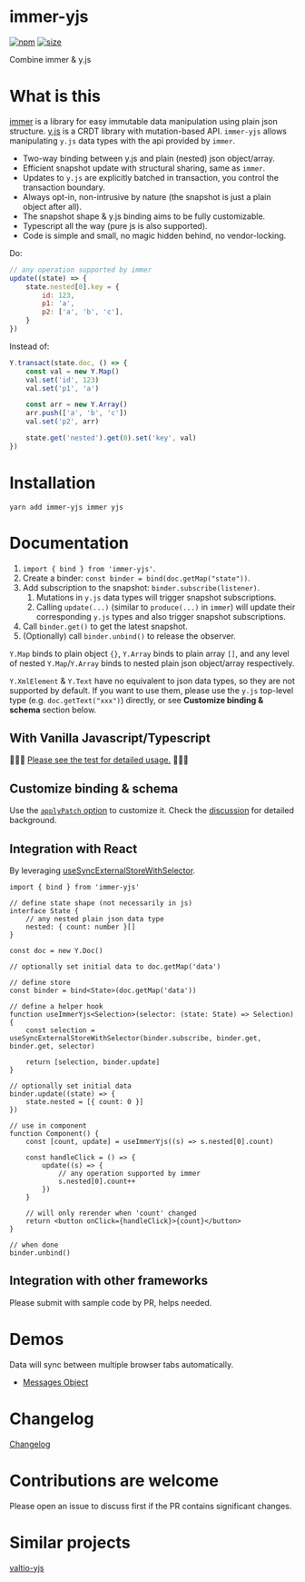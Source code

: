 # immer-yjs

[![npm](https://img.shields.io/npm/v/immer-yjs.svg)](https://www.npmjs.com/package/immer-yjs)
[![size](https://img.shields.io/bundlephobia/minzip/immer-yjs)](https://bundlephobia.com/result?p=immer-yjs)

Combine immer & y.js

# What is this

[immer](https://github.com/immerjs/immer) is a library for easy immutable data manipulation using plain json structure. [y.js](https://github.com/yjs/yjs) is a CRDT library with mutation-based API. `immer-yjs` allows manipulating `y.js` data types with the api provided by `immer`.

-   Two-way binding between y.js and plain (nested) json object/array.
-   Efficient snapshot update with structural sharing, same as `immer`.
-   Updates to `y.js` are explicitly batched in transaction, you control the transaction boundary.
-   Always opt-in, non-intrusive by nature (the snapshot is just a plain object after all).
-   The snapshot shape & y.js binding aims to be fully customizable.
-   Typescript all the way (pure js is also supported).
-   Code is simple and small, no magic hidden behind, no vendor-locking.

Do:

```js
// any operation supported by immer
update((state) => {
    state.nested[0].key = {
        id: 123,
        p1: 'a',
        p2: ['a', 'b', 'c'],
    }
})
```

Instead of:

```js
Y.transact(state.doc, () => {
    const val = new Y.Map()
    val.set('id', 123)
    val.set('p1', 'a')

    const arr = new Y.Array()
    arr.push(['a', 'b', 'c'])
    val.set('p2', arr)

    state.get('nested').get(0).set('key', val)
})
```

# Installation

`yarn add immer-yjs immer yjs`

# Documentation

1. `import { bind } from 'immer-yjs'`.
2. Create a binder: `const binder = bind(doc.getMap("state"))`.
3. Add subscription to the snapshot: `binder.subscribe(listener)`.
    1. Mutations in `y.js` data types will trigger snapshot subscriptions.
    2. Calling `update(...)` (similar to `produce(...)` in `immer`) will update their corresponding `y.js` types and also trigger snapshot subscriptions.
4. Call `binder.get()` to get the latest snapshot.
5. (Optionally) call `binder.unbind()` to release the observer.

`Y.Map` binds to plain object `{}`, `Y.Array` binds to plain array `[]`, and any level of nested `Y.Map`/`Y.Array` binds to nested plain json object/array respectively.

`Y.XmlElement` & `Y.Text` have no equivalent to json data types, so they are not supported by default. If you want to use them, please use the `y.js` top-level type (e.g. `doc.getText("xxx")`) directly, or see **Customize binding & schema** section below.

## With Vanilla Javascript/Typescript

🚀🚀🚀 [Please see the test for detailed usage.](https://github.com/sep2/immer-yjs/blob/main/packages/immer-yjs/src/immer-yjs.test.ts) 🚀🚀🚀

## Customize binding & schema

Use the [`applyPatch` option](https://github.com/sep2/immer-yjs/blob/6b50fdfa85c9ca8ac850075bda7ef456337c7d55/packages/immer-yjs/src/immer-yjs.test.ts#L136) to customize it. Check the [discussion](https://github.com/sep2/immer-yjs/issues/1) for detailed background.

## Integration with React

By leveraging [useSyncExternalStoreWithSelector](https://github.com/reactwg/react-18/discussions/86).

```tsx
import { bind } from 'immer-yjs'

// define state shape (not necessarily in js)
interface State {
    // any nested plain json data type
    nested: { count: number }[]
}

const doc = new Y.Doc()

// optionally set initial data to doc.getMap('data')

// define store
const binder = bind<State>(doc.getMap('data'))

// define a helper hook
function useImmerYjs<Selection>(selector: (state: State) => Selection) {
    const selection = useSyncExternalStoreWithSelector(binder.subscribe, binder.get, binder.get, selector)

    return [selection, binder.update]
}

// optionally set initial data
binder.update((state) => {
    state.nested = [{ count: 0 }]
})

// use in component
function Component() {
    const [count, update] = useImmerYjs((s) => s.nested[0].count)

    const handleClick = () => {
        update((s) => {
            // any operation supported by immer
            s.nested[0].count++
        })
    }

    // will only rerender when 'count' changed
    return <button onClick={handleClick}>{count}</button>
}

// when done
binder.unbind()
```

## Integration with other frameworks

Please submit with sample code by PR, helps needed.

# Demos

Data will sync between multiple browser tabs automatically.

-   [Messages Object](https://codesandbox.io/s/immer-yjs-demo-6e0znb)

# Changelog

[Changelog](https://github.com/sep2/immer-yjs/blob/main/packages/immer-yjs/CHANGELOG.md)

# Contributions are welcome

Please open an issue to discuss first if the PR contains significant changes.

# Similar projects

[valtio-yjs](https://github.com/dai-shi/valtio-yjs)
